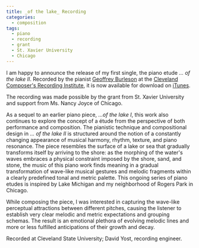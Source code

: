 ```yaml
---
title: _of the lake_ Recording
categories: 
  - composition
tags:
  - piano
  - recording
  - grant
  - St. Xavier University
  - Chicago
---
```

I am happy to announce the release of my first single, the piano etude _... of the lake II_. Recorded by the pianist [Geoffrey Burleson][geoffreyburleson] at the [Cleveland Composer's Recording Institute][ccri], it is now available for download on [iTunes][itunes_single].

The recording was made possible by the grant from St. Xavier University and support from Ms. Nancy Joyce of Chicago. 

As a sequel to an earlier piano piece, _…of the lake I_, this work also continues to explore the concept of a étude from the perspective of both performance and composition. The pianistic technique and compositional design in _... of the lake II_ is structured around the notion of a constantly changing appearance of musical harmony, rhythm, texture, and piano resonance. The piece resembles the surface of a lake or sea that gradually transforms itself by arriving to the shore: as the morphing of the water's waves embraces a physical constraint imposed by the shore, sand, and stone, the music of this piano work finds meaning in a gradual transformation of wave-like musical gestures and melodic fragments within a clearly predefined tonal and metric palette. This ongoing series of piano etudes is inspired by Lake Michigan and my neighborhood of Rogers Park in Chicago.

While composing the piece, I was interested in capturing the wave-like perceptual attractions between different pitches, causing the listener to establish very clear melodic and metric expectations and grouping schemas. The result is an emotional plethora of evolving melodic lines and more or less fulfilled anticipations of their growth and decay.

Recorded at Cleveland State University; David Yost, recording engineer.

[geoffreyburleson]: http://www.geoffreyburleson.com
[ccri]: http://www.csuohio.edu/concertseries/ccp/CCRI.html
[itunes_single]: http://itunes.apple.com/us/album/of-the-lake-ii/id436858284?i=436858291
